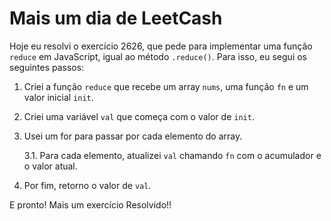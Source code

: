 # Mais um dia de LeetCash

Hoje eu resolvi o exercício 2626, que pede para implementar uma função `reduce` em JavaScript, igual ao método `.reduce()`. Para isso, eu segui os seguintes passos:

1. Criei a função `reduce` que recebe um array `nums`, uma função `fn` e um valor inicial `init`.

2. Criei uma variável `val` que começa com o valor de `init`.

3. Usei um for para passar por cada elemento do array.

    3.1. Para cada elemento, atualizei `val` chamando `fn` com o acumulador e o valor atual.

4. Por fim, retorno o valor de `val`.

E pronto! Mais um exercício Resolvido!!